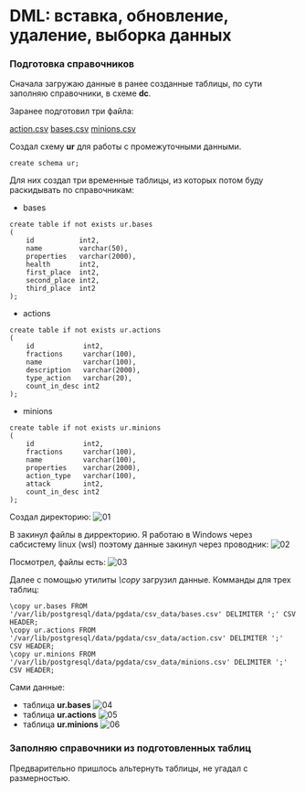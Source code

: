 # DML: вставка, обновление, удаление, выборка данных 

### Подготовка справочников
Сначала загружаю данные в ранее созданные таблицы, по сути заполняю справочники, в схеме **dc**.

Заранее подготовил три файла: 

[action.csv](https://github.com/dmermolin/learndb/files/8901068/action.csv)
[bases.csv](https://github.com/dmermolin/learndb/files/8901069/bases.csv)
[minions.csv](https://github.com/dmermolin/learndb/files/8901070/minions.csv)

Создал схему **ur** для работы с промежуточными данными.

```
create schema ur;
```

Для них создал три временные таблицы, из которых потом буду раскидывать по справочникам:
- bases
```
create table if not exists ur.bases
(
    id           int2,
    name         varchar(50),
    properties   varchar(2000),
    health       int2,
    first_place  int2,
    second_place int2,
    third_place  int2
);
```
- actions
```
create table if not exists ur.actions
(
    id            int2,
    fractions     varchar(100),
    name          varchar(100),
    description   varchar(2000),
    type_action   varchar(20),
    count_in_desc int2
);
```
- minions
```
create table if not exists ur.minions
(
    id            int2,
    fractions     varchar(100),
    name          varchar(100),
    properties    varchar(2000),
    action_type   varchar(100),
    attack        int2,
    count_in_desc int2
);
```

Создал директорию:
![01](https://user-images.githubusercontent.com/95203401/173617826-5b5fc19c-67b0-4ecd-b018-08dc36f4c80a.png)

В закинул файлы в дирректорию. Я работаю в Windows через сабсистему linux (wsl) поэтому данные закинул через проводник: 
![02](https://user-images.githubusercontent.com/95203401/173618115-fb4d4924-cdae-43ea-9cbd-92af29bf03ae.png)

Посмотрел, файлы есть:
![03](https://user-images.githubusercontent.com/95203401/173618188-ff4fb479-3272-42d4-8ebe-12723f28d270.png)

Далее с помощью утилиты *\copy* загрузил данные.
Комманды для трех таблиц:
```
\copy ur.bases FROM '/var/lib/postgresql/data/pgdata/csv_data/bases.csv' DELIMITER ';' CSV HEADER;
\copy ur.actions FROM '/var/lib/postgresql/data/pgdata/csv_data/action.csv' DELIMITER ';' CSV HEADER;
\copy ur.minions FROM '/var/lib/postgresql/data/pgdata/csv_data/minions.csv' DELIMITER ';' CSV HEADER;
```

Сами данные:
- таблица **ur.bases** ![04](https://user-images.githubusercontent.com/95203401/173618512-9ece4874-8962-419f-bb79-1f6d41516b8c.png)
- таблица **ur.actions** ![05](https://user-images.githubusercontent.com/95203401/173618621-3d3ae208-9320-4f2b-b432-6a9f470fd102.png)
- таблица **ur.minions** ![06](https://user-images.githubusercontent.com/95203401/173618709-1d0b9fbb-56f7-451f-a3e9-e2ad0d1bd597.png)

### Заполняю справочники из подготовленных таблиц

Предварительно пришлось альтернуть таблицы, не угадал с размерностью. 
